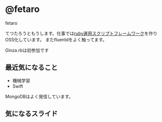 # @fetaro

fetaro

てつたろうともうします。仕事では[ruby運用スクリプトフレームワーク](https://github.com/fetaro/rbatch/blob/master/README.ja.md)を作りOSS化しています。
またfluentdをよく触ってます。

Ginza.rbは初参加です

## 最近気になること

* 機械学習
* Swift

MongoDBはよく発信しています。

## 気になるスライド
